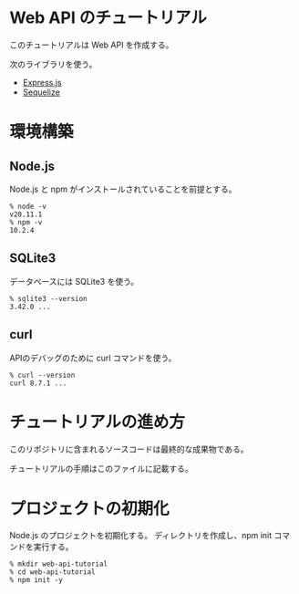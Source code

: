 # Web API のチュートリアル

このチュートリアルは Web API を作成する。

次のライブラリを使う。

- [Express.js](https://expressjs.com/ja/)
- [Sequelize](https://sequelize.org/)

# 環境構築

## Node.js

Node.js と npm がインストールされていることを前提とする。

```
% node -v
v20.11.1
% npm -v
10.2.4
```

## SQLite3

データベースには SQLite3 を使う。

```
% sqlite3 --version
3.42.0 ...
```

## curl

APIのデバッグのために curl コマンドを使う。

```
% curl --version
curl 8.7.1 ...
```

# チュートリアルの進め方

このリポジトリに含まれるソースコードは最終的な成果物である。

チュートリアルの手順はこのファイルに記載する。

# プロジェクトの初期化

Node.js のプロジェクトを初期化する。
ディレクトリを作成し、npm init コマンドを実行する。

```
% mkdir web-api-tutorial
% cd web-api-tutorial
% npm init -y
```

